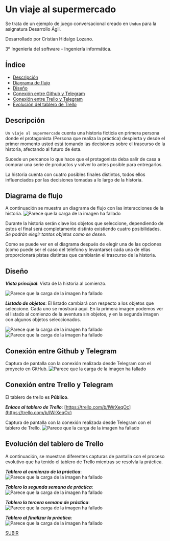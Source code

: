 <a name="top"></a>
# Un viaje al supermercado

Se trata de un ejemplo de juego conversacional creado en `Undum` para la asignatura Desarrollo Ágil.


Desarrollado por Cristian Hidalgo Lozano.


3º Ingeniería del software - Ingeniería informática.

## Índice
* [Descripción](#descripcion)
* [Diagrama de flujo](#diagrama)
* [Diseño](#diseno)
* [Conexión entre Github y Telegram](#conexion_git)
* [Conexión entre Trello y Telegram](#conexion_trello)
* [Evolución del tablero de Trello](#evolucion)

<a name="descripcion"></a>
## Descripción

`Un viaje al supermercado` cuenta una historia ficticia en primera persona donde el protagonista (Persona que realiza la práctica) despierta y desde el primer momento usted está tomando las decisiones sobre el trascurso de la historia, afectando al futuro de ésta.


Sucede un percance lo que hace que el protagonista deba salir de casa a comprar una serie de productos y volver lo antes posible para entregarlos.


La historia cuenta con cuatro posibles finales distintos, todos ellos influenciados por las decisiones tomadas a lo largo de la historia.

<a name="diagrama"></a>
## Diagrama de flujo

A continuación se muestra un diagrama de flujo con las interacciones de la historia.
![Parece que la carga de la imagen ha fallado](/imagenes/diagrama.png "Diagrama de flujo")

Durante la historia serán clave los objetos que seleccione, dependiendo de estos el final será completamente distinto existiendo cuatro posibilidades. _Se podrán elegir tantos objetos como se desee_.


Como se puede ver en el diagrama después de elegir una de las opciones (como puede ser el caso del telefono y levantarse) cada una de ellas proporcionará pistas distintas que cambiarán el trascurso de la historia.

<a name="diseno"></a>
## Diseño

___Vista principal___: Vista de la historia al comienzo.

![Parece que la carga de la imagen ha fallado](/imagenes/diseno.png "Diseño vista principal")

___Listado de objetos___: El listado cambiará con respecto a los objetos que seleccione. Cada uno se mostrará aquí. En la primera imagen podemos ver el listado al comienzo de la aventura sin objetos, y en la segunda imagen con algunos objetos seleccionados.

![Parece que la carga de la imagen ha fallado](/imagenes/listado.png "Listado sin objetos")
![Parece que la carga de la imagen ha fallado](/imagenes/listado2.png "Listado con objetos")
<a name="conexion_git"></a>
## Conexión entre Github y Telegram

Captura de pantalla con la conexión realizada desde Telegram con el proyecto en GitHub.
![Parece que la carga de la imagen ha fallado](/imagenes/githubTelegram.png "Conexión entre Telegram y Github")

<a name="conexion_trello"></a>
## Conexión entre Trello y Telegram

El tablero de trello es __Público__.

___Enlace al tablero de Trello___: [https://trello.com/b/lWrXeqOc](https://trello.com/b/lWrXeqOc)

Captura de pantalla con la conexión realizada desde Telegram con el tablero de Trello.
![Parece que la carga de la imagen ha fallado](/imagenes/trelloTelegram.png "Conexión entre Telegram y Trello")

<a name="evolucion"></a>
## Evolución del tablero de Trello

A continuación, se muestran diferentes capturas de pantalla con el proceso evolutivo que ha tenido el tablero de Trello mientras se resolvía la práctica.

___Tablero al comienzo de la práctica___:
![Parece que la carga de la imagen ha fallado](/imagenes/inicio.png "Tablero al inicio")

___Tablero la segunda semana de práctica___:
![Parece que la carga de la imagen ha fallado](/imagenes/medio.png "Tablero la segunda semana")

___Tablero la tercera semana de práctica___:
![Parece que la carga de la imagen ha fallado](/imagenes/medio2.png "Tablero la tercera semana")

___Tablero al finalizar la práctica___:
![Parece que la carga de la imagen ha fallado](/imagenes/.png "Tablero al finalizar")


[SUBIR](#top)
